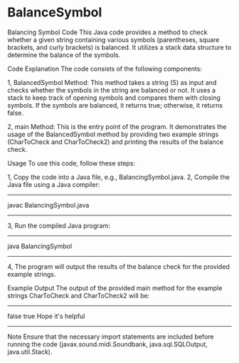# BalanceSymbol

Balancing Symbol Code
This Java code provides a method to check whether a given string containing various symbols (parentheses, square brackets, and curly brackets) is balanced. It utilizes a stack data structure to determine the balance of the symbols.

Code Explanation
The code consists of the following components:

1, BalancedSymbol Method: This method takes a string (S) as input and checks whether the symbols in the string are balanced or not. It uses a stack to keep track of opening symbols and compares them with closing symbols. If the symbols are balanced, it returns true; otherwise, it returns false.

2, main Method: This is the entry point of the program. It demonstrates the usage of the BalancedSymbol method by providing two example strings (CharToCheck and CharToCheck2) and printing the results of the balance check.

Usage
To use this code, follow these steps:

1, Copy the code into a Java file, e.g., BalancingSymbol.java.
2, Compile the Java file using a Java compiler:
***************************
javac BalancingSymbol.java
***************************
3, Run the compiled Java program:
***************************
java BalancingSymbol
***************************
4, The program will output the results of the balance check for the provided example strings.

Example Output
The output of the provided main method for the example strings CharToCheck and CharToCheck2 will be:
************************
false
true
Hope it's helpful
************************

Note
Ensure that the necessary import statements are included before running the code (javax.sound.midi.Soundbank, java.sql.SQLOutput, java.util.Stack).
